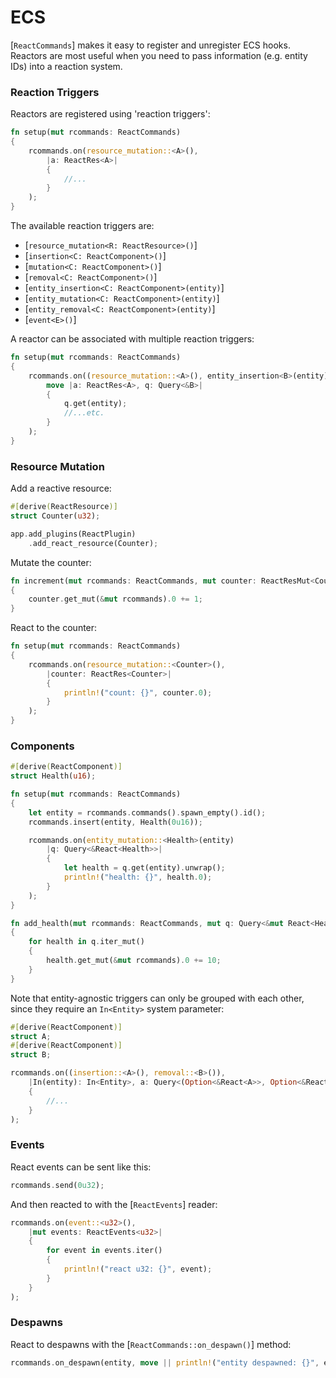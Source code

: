# ECS

[`ReactCommands`] makes it easy to register and unregister ECS hooks. Reactors are most useful when you need to pass information (e.g. entity IDs) into a reaction system.

### Reaction Triggers

Reactors are registered using 'reaction triggers':
```rust
fn setup(mut rcommands: ReactCommands)
{
    rcommands.on(resource_mutation::<A>(),
        |a: ReactRes<A>|
        {
            //...
        }
    );
}
```

The available reaction triggers are:
- [`resource_mutation<R: ReactResource>()`]
- [`insertion<C: ReactComponent>()`]
- [`mutation<C: ReactComponent>()`]
- [`removal<C: ReactComponent>()`]
- [`entity_insertion<C: ReactComponent>(entity)`]
- [`entity_mutation<C: ReactComponent>(entity)`]
- [`entity_removal<C: ReactComponent>(entity)`]
- [`event<E>()`]

A reactor can be associated with multiple reaction triggers:
```rust
fn setup(mut rcommands: ReactCommands)
{
    rcommands.on((resource_mutation::<A>(), entity_insertion<B>(entity)),
        move |a: ReactRes<A>, q: Query<&B>|
        {
            q.get(entity);
            //...etc.
        }
    );
}
```

### Resource Mutation

Add a reactive resource:
```rust
#[derive(ReactResource)]
struct Counter(u32);

app.add_plugins(ReactPlugin)
    .add_react_resource(Counter);
```

Mutate the counter:
```rust
fn increment(mut rcommands: ReactCommands, mut counter: ReactResMut<Counter>)
{
    counter.get_mut(&mut rcommands).0 += 1;
}
```

React to the counter:
```rust
fn setup(mut rcommands: ReactCommands)
{
    rcommands.on(resource_mutation::<Counter>(),
        |counter: ReactRes<Counter>|
        {
            println!("count: {}", counter.0);
        }
    );
}
```

### Components

```rust
#[derive(ReactComponent)]
struct Health(u16);

fn setup(mut rcommands: ReactCommands)
{
    let entity = rcommands.commands().spawn_empty().id();
    rcommands.insert(entity, Health(0u16));

    rcommands.on(entity_mutation::<Health>(entity)
        |q: Query<&React<Health>>|
        {
            let health = q.get(entity).unwrap();
            println!("health: {}", health.0);
        }
    );
}

fn add_health(mut rcommands: ReactCommands, mut q: Query<&mut React<Health>>)
{
    for health in q.iter_mut()
    {
        health.get_mut(&mut rcommands).0 += 10;
    }
}
```

Note that entity-agnostic triggers can only be grouped with each other, since they require an `In<Entity>` system parameter:
```rust
#[derive(ReactComponent)]
struct A;
#[derive(ReactComponent)]
struct B;

rcommands.on((insertion::<A>(), removal::<B>()),
    |In(entity): In<Entity>, a: Query<(Option<&React<A>>, Option<&React<B>>)>|
    {
        //...
    }
);
```

### Events

React events can be sent like this:
```rust
rcommands.send(0u32);
```

And then reacted to with the [`ReactEvents`] reader:
```rust
rcommands.on(event::<u32>(),
    |mut events: ReactEvents<u32>|
    {
        for event in events.iter()
        {
            println!("react u32: {}", event);
        }
    }
);
```

### Despawns

React to despawns with the [`ReactCommands::on_despawn()`] method:
```rust
rcommands.on_despawn(entity, move || println!("entity despawned: {}", entity));
```
